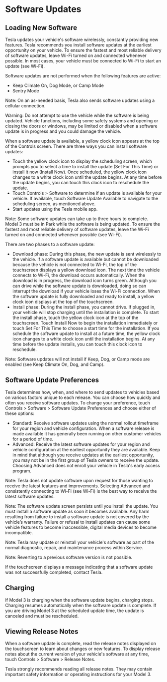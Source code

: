 # Software Updates

## Loading New Software

Tesla updates your vehicle's software wirelessly, constantly providing new features. Tesla recommends you install software updates at the earliest opportunity on your vehicle. To ensure the fastest and most reliable delivery of software updates, leave Wi-Fi turned on and connected whenever possible. In most cases, your vehicle must be connected to Wi-Fi to start an update (see Wi-Fi).

Software updates are not performed when the following features are active:
- Keep Climate On, Dog Mode, or Camp Mode
- Sentry Mode

Note: On an as-needed basis, Tesla also sends software updates using a cellular connection.

Warning: Do not attempt to use the vehicle while the software is being updated. Vehicle functions, including some safety systems and opening or closing the doors or windows, may be limited or disabled when a software update is in progress and you could damage the vehicle.

When a software update is available, a yellow clock icon appears at the top of the Controls screen. There are three ways you can install software updates:
- Touch the yellow clock icon to display the scheduling screen, which prompts you to select a time to install the update (Set For This Time) or install it now (Install Now). Once scheduled, the yellow clock icon changes to a white clock icon until the update begins. At any time before the update begins, you can touch this clock icon to reschedule the update.
- Touch Controls > Software to determine if an update is available for your vehicle. If available, touch Software Update Available to navigate to the scheduling screen, as mentioned above.
- Start updates using the Tesla mobile app.

Note: Some software updates can take up to three hours to complete. Model 3 must be in Park while the software is being updated. To ensure the fastest and most reliable delivery of software updates, leave the Wi-Fi turned on and connected whenever possible (see Wi-Fi).

There are two phases to a software update:
- Download phase: During this phase, the new update is sent wirelessly to the vehicle. If a software update is available but cannot be downloaded because the vehicle is not connected to Wi-Fi, the top of the touchscreen displays a yellow download icon. The next time the vehicle connects to Wi-Fi, the download occurs automatically. When the download is in progress, the download icon turns green. Although you can drive while the software update is downloaded, doing so can interrupt the download if your vehicle loses the Wi-Fi connection. When the software update is fully downloaded and ready to install, a yellow clock icon displays at the top of the touchscreen.
- Install phase: During the install phase, you cannot drive. If plugged in, your vehicle will stop charging until the installation is complete. To start the install phase, touch the yellow clock icon at the top of the touchscreen. Touch Install Now to begin the installation immediately or touch Set For This Time to choose a start time for the installation. If you schedule the software update to install at a future time, the yellow clock icon changes to a white clock icon until the installation begins. At any time before the update installs, you can touch this clock icon to reschedule.

Note: Software updates will not install if Keep, Dog, or Camp mode are enabled (see Keep Climate On, Dog, and Camp).


## Software Update Preferences

Tesla determines how, when, and where to send updates to vehicles based on various factors unique to each release. You can choose how quickly and often you receive software updates. To change your preference, touch Controls > Software > Software Update Preferences and choose either of these options:
- Standard: Receive software updates using the normal rollout timeframe for your region and vehicle configuration. When a software release is made available it has generally been running on other customer vehicles for a period of time.
- Advanced: Receive the latest software updates for your region and vehicle configuration at the earliest opportunity they are available. Keep in mind that although you receive updates at the earliest opportunity, you may not be in the first group of Tesla owners to receive the update. Choosing Advanced does not enroll your vehicle in Tesla's early access program.

Note: Tesla does not update software upon request for those wanting to receive the latest features and improvements. Selecting Advanced and consistently connecting to Wi-Fi (see Wi-Fi) is the best way to receive the latest software updates.

Note: The software update screen persists until you install the update. You must install a software update as soon it becomes available. Any harm resulting from failure to install a software update is not covered by the vehicle’s warranty. Failure or refusal to install updates can cause some vehicle features to become inaccessible, digital media devices to become incompatible.

Note: Tesla may update or reinstall your vehicle's software as part of the normal diagnostic, repair, and maintenance process within Service.

Note: Reverting to a previous software version is not possible.

If the touchscreen displays a message indicating that a software update was not successfully completed, contact Tesla.


## Charging

If Model 3 is charging when the software update begins, charging stops. Charging resumes automatically when the software update is complete. If you are driving Model 3 at the scheduled update time, the update is canceled and must be rescheduled.


## Viewing Release Notes

When a software update is complete, read the release notes displayed on the touchscreen to learn about changes or new features. To display release notes about the current version of your vehicle's software at any time, touch Controls > Software > Release Notes.

Tesla strongly recommends reading all release notes. They may contain important safety information or operating instructions for your Model 3.